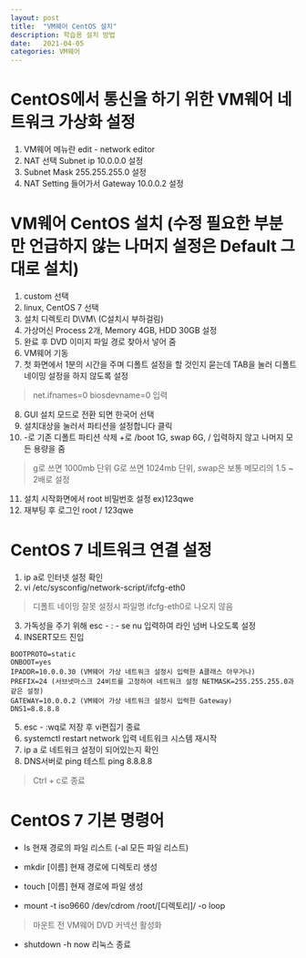 ```yaml
---
layout: post
title:  "VM웨어 CentOS 설치"
description: 학습용 설치 방법
date:   2021-04-05
categories: VM웨어
---
```


# CentOS에서 통신을 하기 위한 VM웨어 네트워크 가상화 설정
    
1. VM웨어 메뉴란 edit - network editor
2. NAT 선택 Subnet ip 10.0.0.0 설정
3. Subnet Mask 255.255.255.0 설정
4. NAT Setting 들어가서 Gateway 10.0.0.2 설정
    
# VM웨어 CentOS 설치 (수정 필요한 부분만 언급하지 않는 나머지 설정은 Default 그대로 설치)
    
1. custom 선택
2. linux, CentOS 7 선택
3. 설치 디렉토리 D\VM\ (C설치시 부하걸림)
4. 가상머신 Process 2개, Memory 4GB, HDD 30GB 설정
5. 완료 후 DVD 이미지 파일 경로 찾아서 넣어 줌
6. VM웨어 기동
7. 첫 화면에서 1분의 시간을 주며 디폴트 설정을 할 것인지 묻는데 TAB을 눌러 디폴트 네이밍 설정을 하지 않도록 설정
> net.ifnames=0 biosdevname=0 입력
8. GUI 설치 모드로 전환 되면 한국어 선택
9. 설치대상을 눌러서 파티션을 설정합니다 클릭
10. -로 기존 디폴트 파티션 삭제 +로 /boot 1G, swap 6G, / 입력하지 않고 나머지 모든 용량을 줌
> g로 쓰면 1000mb 단위 G로 쓰면 1024mb 단위, swap은 보통 메모리의 1.5 ~ 2배로 설정
11. 설치 시작화면에서 root 비밀번호 설정 ex)123qwe
12. 재부팅 후 로그인 root / 123qwe

# CentOS 7 네트워크 연결 설정
    
1. ip a로 인터넷 설정 확인
2. vi /etc/sysconfig/network-script/ifcfg-eth0
> 디폴트 네이밍 잘못 설정시 파일명 ifcfg-eth0로 나오지 않음
3. 가독성을 주기 위해 esc - : - se nu 입력하여 라인 넘버 나오도록 설정
4. INSERT모드 진입
```
BOOTPROTO=static
ONBOOT=yes
IPADDR=10.0.0.30 (VM웨어 가상 네트워크 설정시 입력한 A클래스 아무거나)
PREFIX=24 (서브넷마스크 24비트를 고정하여 네트워크 설정 NETMASK=255.255.255.0과 같은 설정)
GATEWAY=10.0.0.2 (VM웨어 가상 네트워크 설정시 입력한 Gateway)
DNS1=8.8.8.8
```
5. esc - :wq로 저장 후 vi편집기 종료
6. systemctl restart network 입력 네트워크 시스템 재시작
7. ip a 로 네트워크 설정이 되어있는지 확인
8. DNS서버로 ping 테스트 ping 8.8.8.8
> Ctrl + c로 종료

# CentOS 7 기본 명령어
+ ls 현재 경로의 파일 리스트 (-al 모든 파일 리스트)
+ mkdir [이름] 현재 경로에 디렉토리 생성
+ touch [이름] 현재 경로에 파일 생성
    
+ mount -t iso9660 /dev/cdrom /root/[디렉토리]/ -o loop
> 마운트 전 VM웨어 DVD 커넥션 활성화

+ shutdown -h now 리눅스 종료


